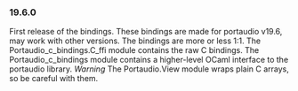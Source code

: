 ### 19.6.0

First release of the bindings. These bindings are made for portaudio v19.6, may work with other versions. The bindings are more or less 1:1. The Portaudio_c_bindings.C_ffi module contains the raw C bindings. The Portaudio_c_bindings module contains a higher-level OCaml interface to the portaudio library. *Warning* The Portaudio.View module wraps plain C arrays, so be careful with them.

